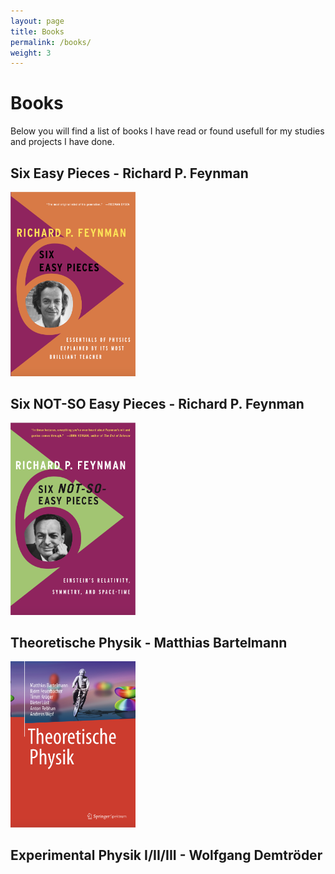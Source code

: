 ```yaml
---
layout: page
title: Books
permalink: /books/
weight: 3
---
```


# **Books**

Below you will find a list of books I have read or found usefull for my studies and projects I have done. 

## Six Easy Pieces - Richard P. Feynman
<img src="/assets/books-images/six-easy-pieces.png" alt="Six Easy Pieces - Richard P. Feynman" width="200"/>

## Six NOT-SO Easy Pieces - Richard P. Feynman
<img src="/assets/books-images/six-not-so-easy-pieces.png" alt="Six NOT-SO Easy Pieces - Richard P. Feynman" width="200"/>

## Theoretische Physik - Matthias Bartelmann
<img src="/assets/books-images/theoretische-physik.png" alt="Theoretische Physik - Matthias Bartelmann" width="200"/>

## Experimental Physik I/II/III - Wolfgang Demtröder
